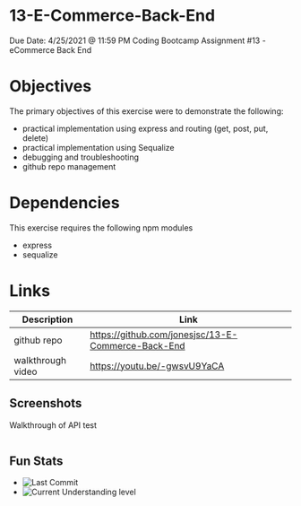 # 13-E-Commerce-Back-End

Due Date: 4/25/2021 @ 11:59 PM
Coding Bootcamp Assignment #13 - eCommerce Back End

# Objectives

The primary objectives of this exercise were to demonstrate the following:

- practical implementation using express and routing (get, post, put, delete)
- practical implementation using Sequalize
- debugging and troubleshooting
- github repo management

# Dependencies

This exercise requires the following npm modules

- express
- sequalize

# Links

| Description       | Link                                               |
| ----------------- | -------------------------------------------------- |
| github repo       | https://github.com/jonesjsc/13-E-Commerce-Back-End |
| walkthrough video | https://youtu.be/-gwsvU9YaCA                       |

## Screenshots

Walkthrough of API test

![<img src=./assets/insomniawalkthrough.GIF>](./assets/insomniawalkthrough.GIF)

## Fun Stats

- ![Last Commit](https://img.shields.io/github/last-commit/jonesjsc/13-E-Commerce-Back-End)
- ![Current Understanding level](https://img.shields.io/badge/Understanding%20Level-Gettin%20There-yellow)
